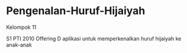 Pengenalan-Huruf-Hijaiyah
=========================
Kelompok 11 <br/>

S1 PTI 2010 Offering D
aplikasi untuk memperkenalkan huruf hijaiyah ke anak-anak